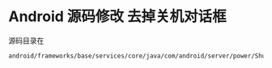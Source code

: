 # Android 源码修改 去掉关机对话框

源码目录在

    android/frameworks/base/services/core/java/com/android/server/power/ShutdownThread.java
